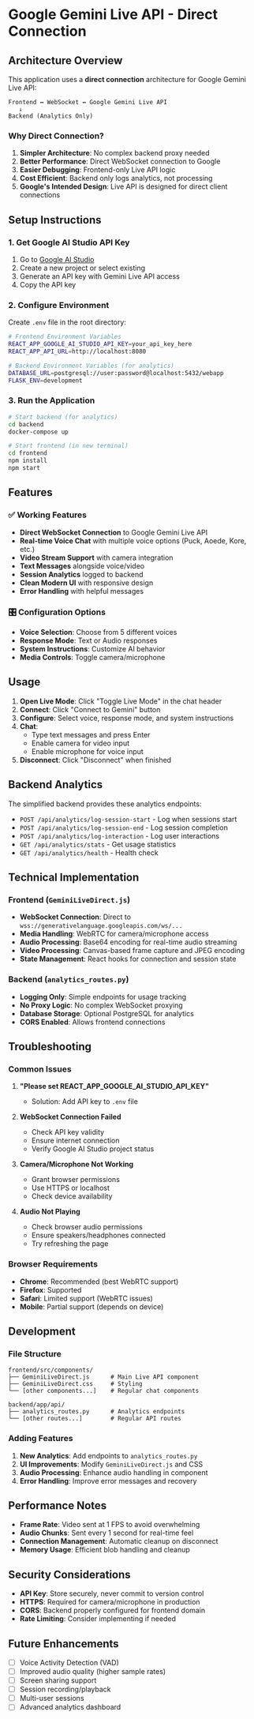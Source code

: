 # Google Gemini Live API - Direct Connection

## Architecture Overview

This application uses a **direct connection** architecture for Google Gemini Live API:

```
Frontend ↔ WebSocket ↔ Google Gemini Live API
   ↓
Backend (Analytics Only)
```

### Why Direct Connection?

1. **Simpler Architecture**: No complex backend proxy needed
2. **Better Performance**: Direct WebSocket connection to Google
3. **Easier Debugging**: Frontend-only Live API logic
4. **Cost Efficient**: Backend only logs analytics, not processing
5. **Google's Intended Design**: Live API is designed for direct client connections

## Setup Instructions

### 1. Get Google AI Studio API Key

1. Go to [Google AI Studio](https://aistudio.google.com/)
2. Create a new project or select existing
3. Generate an API key with Gemini Live API access
4. Copy the API key

### 2. Configure Environment

Create `.env` file in the root directory:

```bash
# Frontend Environment Variables
REACT_APP_GOOGLE_AI_STUDIO_API_KEY=your_api_key_here
REACT_APP_API_URL=http://localhost:8080

# Backend Environment Variables (for analytics)
DATABASE_URL=postgresql://user:password@localhost:5432/webapp
FLASK_ENV=development
```

### 3. Run the Application

```bash
# Start backend (for analytics)
cd backend
docker-compose up

# Start frontend (in new terminal)
cd frontend
npm install
npm start
```

## Features

### ✅ Working Features

- **Direct WebSocket Connection** to Google Gemini Live API
- **Real-time Voice Chat** with multiple voice options (Puck, Aoede, Kore, etc.)
- **Video Stream Support** with camera integration
- **Text Messages** alongside voice/video
- **Session Analytics** logged to backend
- **Clean Modern UI** with responsive design
- **Error Handling** with helpful messages

### 🎛️ Configuration Options

- **Voice Selection**: Choose from 5 different voices
- **Response Mode**: Text or Audio responses
- **System Instructions**: Customize AI behavior
- **Media Controls**: Toggle camera/microphone

## Usage

1. **Open Live Mode**: Click "Toggle Live Mode" in the chat header
2. **Connect**: Click "Connect to Gemini" button
3. **Configure**: Select voice, response mode, and system instructions
4. **Chat**: 
   - Type text messages and press Enter
   - Enable camera for video input
   - Enable microphone for voice input
5. **Disconnect**: Click "Disconnect" when finished

## Backend Analytics

The simplified backend provides these analytics endpoints:

- `POST /api/analytics/log-session-start` - Log when sessions start
- `POST /api/analytics/log-session-end` - Log session completion
- `POST /api/analytics/log-interaction` - Log user interactions
- `GET /api/analytics/stats` - Get usage statistics
- `GET /api/analytics/health` - Health check

## Technical Implementation

### Frontend (`GeminiLiveDirect.js`)

- **WebSocket Connection**: Direct to `wss://generativelanguage.googleapis.com/ws/...`
- **Media Handling**: WebRTC for camera/microphone access
- **Audio Processing**: Base64 encoding for real-time audio streaming
- **Video Processing**: Canvas-based frame capture and JPEG encoding
- **State Management**: React hooks for connection and session state

### Backend (`analytics_routes.py`)

- **Logging Only**: Simple endpoints for usage tracking
- **No Proxy Logic**: No complex WebSocket proxying
- **Database Storage**: Optional PostgreSQL for analytics
- **CORS Enabled**: Allows frontend connections

## Troubleshooting

### Common Issues

1. **"Please set REACT_APP_GOOGLE_AI_STUDIO_API_KEY"**
   - Solution: Add API key to `.env` file

2. **WebSocket Connection Failed**
   - Check API key validity
   - Ensure internet connection
   - Verify Google AI Studio project status

3. **Camera/Microphone Not Working**
   - Grant browser permissions
   - Use HTTPS or localhost
   - Check device availability

4. **Audio Not Playing**
   - Check browser audio permissions
   - Ensure speakers/headphones connected
   - Try refreshing the page

### Browser Requirements

- **Chrome**: Recommended (best WebRTC support)
- **Firefox**: Supported
- **Safari**: Limited support (WebRTC issues)
- **Mobile**: Partial support (depends on device)

## Development

### File Structure

```
frontend/src/components/
├── GeminiLiveDirect.js      # Main Live API component
├── GeminiLiveDirect.css     # Styling
└── [other components...]    # Regular chat components

backend/app/api/
├── analytics_routes.py      # Analytics endpoints
└── [other routes...]        # Regular API routes
```

### Adding Features

1. **New Analytics**: Add endpoints to `analytics_routes.py`
2. **UI Improvements**: Modify `GeminiLiveDirect.js` and CSS
3. **Audio Processing**: Enhance audio handling in component
4. **Error Handling**: Improve error messages and recovery

## Performance Notes

- **Frame Rate**: Video sent at 1 FPS to avoid overwhelming
- **Audio Chunks**: Sent every 1 second for real-time feel
- **Connection Management**: Automatic cleanup on disconnect
- **Memory Usage**: Efficient blob handling and cleanup

## Security Considerations

- **API Key**: Store securely, never commit to version control
- **HTTPS**: Required for camera/microphone in production
- **CORS**: Backend properly configured for frontend domain
- **Rate Limiting**: Consider implementing if needed

## Future Enhancements

- [ ] Voice Activity Detection (VAD)
- [ ] Improved audio quality (higher sample rates)
- [ ] Screen sharing support
- [ ] Session recording/playback
- [ ] Multi-user sessions
- [ ] Advanced analytics dashboard 